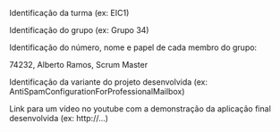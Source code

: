 Identificação da turma (ex: EIC1)

Identificação do grupo (ex: Grupo 34)

Identificação do número, nome e papel de cada membro do grupo:

   74232, Alberto Ramos, Scrum Master

Identificação da variante do projeto desenvolvida (ex: AntiSpamConfigurationForProfessionalMailbox)

Link para um vídeo no youtube com a demonstração da aplicação final desenvolvida (ex: http://...)
